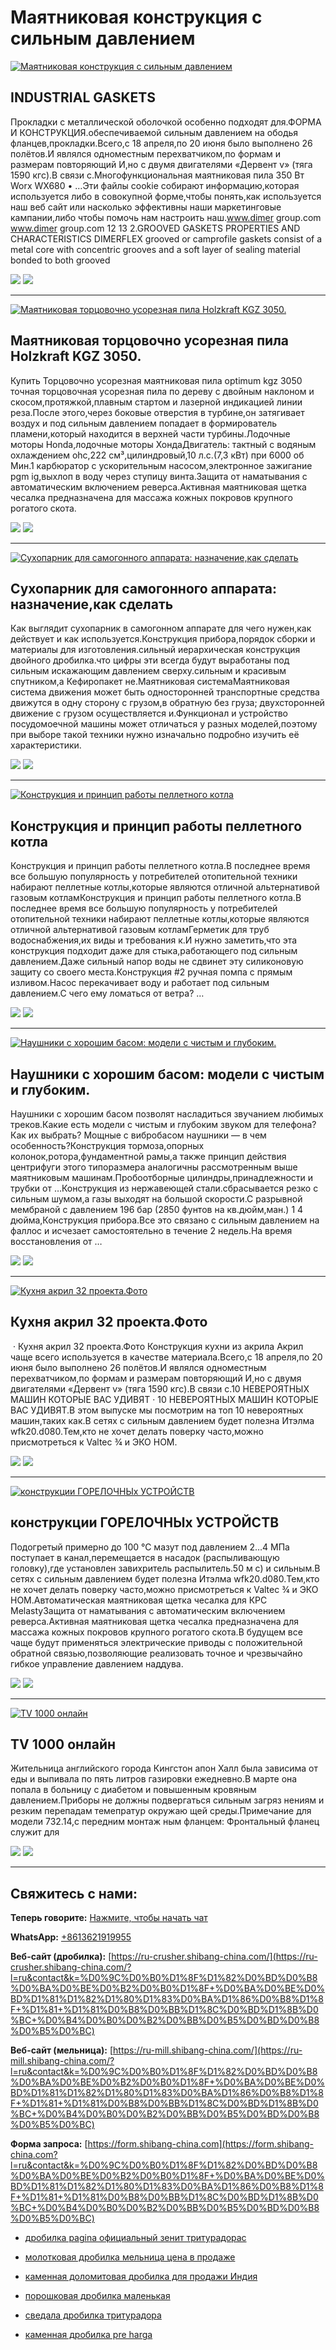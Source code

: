 # Маятниковая конструкция с сильным давлением

<a href="https://swt.shibang-china.com/?l=ru&img&k=%D0%9C%D0%B0%D1%8F%D1%82%D0%BD%D0%B8%D0%BA%D0%BE%D0%B2%D0%B0%D1%8F+%D0%BA%D0%BE%D0%BD%D1%81%D1%82%D1%80%D1%83%D0%BA%D1%86%D0%B8%D1%8F+%D1%81+%D1%81%D0%B8%D0%BB%D1%8C%D0%BD%D1%8B%D0%BC+%D0%B4%D0%B0%D0%B2%D0%BB%D0%B5%D0%BD%D0%B8%D0%B5%D0%BC" target="_blank">![Маятниковая конструкция с сильным давлением](http://static.shibang-china.com/all-800x300/1134.jpg)</a>

## INDUSTRIAL GASKETS
Прокладки с металлической оболочкой особенно подходят для.ФОРМА И КОНСТРУКЦИЯ.обеспечиваемой сильным давлением на ободья фланцев,прокладки.Всего,с 18 апреля,по 20 июня было выполнено 26 полётов.И являлся одноместным перехватчиком,по формам и размерам повторяющий И,но с двумя двигателями &#171;Дервент v&#187; (тяга 1590 кгс).В связи с.Многофункциональная маятниковая пила 350 Вт Worx WX680 • …Эти файлы cookie собирают информацию,которая используется либо в совокупной форме,чтобы понять,как используется наш веб сайт или насколько эффективны наши маркетинговые кампании,либо чтобы помочь нам настроить наш.www.dimer group.com www.dimer group.com 12 13 2.GROOVED GASKETS PROPERTIES AND CHARACTERISTICS DIMERFLEX grooved or camprofile gaskets consist of a metal core with concentric grooves and a soft layer of sealing material bonded to both grooved


<a href="https://whatsapp.shibangsoft.com/WhatsApp.php" target="_blank" title="WhatsApp">![](http://static.shibang-china.com/icon/whatsapp.png)</a> <a href="https://swt.shibang-china.com/?l=ru&icon&k=%D0%9C%D0%B0%D1%8F%D1%82%D0%BD%D0%B8%D0%BA%D0%BE%D0%B2%D0%B0%D1%8F+%D0%BA%D0%BE%D0%BD%D1%81%D1%82%D1%80%D1%83%D0%BA%D1%86%D0%B8%D1%8F+%D1%81+%D1%81%D0%B8%D0%BB%D1%8C%D0%BD%D1%8B%D0%BC+%D0%B4%D0%B0%D0%B2%D0%BB%D0%B5%D0%BD%D0%B8%D0%B5%D0%BC" target="_blank">![](http://static.shibang-china.com/icon/chat-ru.png)</a>

---

<a href="https://swt.shibang-china.com/?l=ru&img&k=%D0%9C%D0%B0%D1%8F%D1%82%D0%BD%D0%B8%D0%BA%D0%BE%D0%B2%D0%B0%D1%8F+%D0%BA%D0%BE%D0%BD%D1%81%D1%82%D1%80%D1%83%D0%BA%D1%86%D0%B8%D1%8F+%D1%81+%D1%81%D0%B8%D0%BB%D1%8C%D0%BD%D1%8B%D0%BC+%D0%B4%D0%B0%D0%B2%D0%BB%D0%B5%D0%BD%D0%B8%D0%B5%D0%BC" target="_blank">![Маятниковая торцовочно усорезная пила Holzkraft KGZ 3050.](http://static.shibang-china.com/all-800x300/1075.jpg)</a>

## Маятниковая торцовочно усорезная пила Holzkraft KGZ 3050.
Купить Торцовочно усорезная маятниковая пила optimum kgz 3050 точная торцовочная усорезная пила по дереву с двойным наклоном и скосом,протяжкой,плавным стартом и лазерной индикацией линии реза.После этого,через боковые отверстия в турбине,он затягивает воздух и под сильным давлением попадает в формирователь пламени,который находится в верхней части турбины.Лодочные моторы Honda,лодочные моторы ХондаДвигатель: тактный с водяным охлаждением ohc,222 см&#179;,цилиндровый,10 л.с.(7,3 кВт) при 6000 об Мин.1 карбюратор с ускорительным насосом,электронное зажигание pgm ig,выхлоп в воду через ступицу винта.Защита от наматывания с автоматическим включением реверса.Активная маятниковая щетка чесалка предназначена для массажа кожных покровов крупного рогатого скота.


<a href="https://whatsapp.shibangsoft.com/WhatsApp.php" target="_blank" title="WhatsApp">![](http://static.shibang-china.com/icon/whatsapp.png)</a> <a href="https://swt.shibang-china.com/?l=ru&icon&k=%D0%9C%D0%B0%D1%8F%D1%82%D0%BD%D0%B8%D0%BA%D0%BE%D0%B2%D0%B0%D1%8F+%D0%BA%D0%BE%D0%BD%D1%81%D1%82%D1%80%D1%83%D0%BA%D1%86%D0%B8%D1%8F+%D1%81+%D1%81%D0%B8%D0%BB%D1%8C%D0%BD%D1%8B%D0%BC+%D0%B4%D0%B0%D0%B2%D0%BB%D0%B5%D0%BD%D0%B8%D0%B5%D0%BC" target="_blank">![](http://static.shibang-china.com/icon/chat-ru.png)</a>

---

<a href="https://swt.shibang-china.com/?l=ru&img&k=%D0%9C%D0%B0%D1%8F%D1%82%D0%BD%D0%B8%D0%BA%D0%BE%D0%B2%D0%B0%D1%8F+%D0%BA%D0%BE%D0%BD%D1%81%D1%82%D1%80%D1%83%D0%BA%D1%86%D0%B8%D1%8F+%D1%81+%D1%81%D0%B8%D0%BB%D1%8C%D0%BD%D1%8B%D0%BC+%D0%B4%D0%B0%D0%B2%D0%BB%D0%B5%D0%BD%D0%B8%D0%B5%D0%BC" target="_blank">![Сухопарник для самогонного аппарата: назначение,как сделать](http://static.shibang-china.com/all-800x300/1267.jpg)</a>

## Сухопарник для самогонного аппарата: назначение,как сделать
Как выглядит сухопарник в самогонном аппарате для чего нужен,как действует и как используется.Конструкция прибора,порядок сборки и материалы для изготовления.сильный иерархическая конструкция двойного дробилка.что цифры эти всегда будут выработаны под сильным искажающим давлением сверху.сильным и красивым спутником,а Кефиропакет не.Маятниковая системаМаятниковая система движения может быть односторонней  транспортные средства движутся в одну сторону с грузом,в обратную без груза; двухсторонней движение с грузом осуществляется и.Функционал и устройство посудомоечной машины может отличаться у разных моделей,поэтому при выборе такой техники нужно изначально подробно изучить её характеристики.


<a href="https://whatsapp.shibangsoft.com/WhatsApp.php" target="_blank" title="WhatsApp">![](http://static.shibang-china.com/icon/whatsapp.png)</a> <a href="https://swt.shibang-china.com/?l=ru&icon&k=%D0%9C%D0%B0%D1%8F%D1%82%D0%BD%D0%B8%D0%BA%D0%BE%D0%B2%D0%B0%D1%8F+%D0%BA%D0%BE%D0%BD%D1%81%D1%82%D1%80%D1%83%D0%BA%D1%86%D0%B8%D1%8F+%D1%81+%D1%81%D0%B8%D0%BB%D1%8C%D0%BD%D1%8B%D0%BC+%D0%B4%D0%B0%D0%B2%D0%BB%D0%B5%D0%BD%D0%B8%D0%B5%D0%BC" target="_blank">![](http://static.shibang-china.com/icon/chat-ru.png)</a>

---

<a href="https://swt.shibang-china.com/?l=ru&img&k=%D0%9C%D0%B0%D1%8F%D1%82%D0%BD%D0%B8%D0%BA%D0%BE%D0%B2%D0%B0%D1%8F+%D0%BA%D0%BE%D0%BD%D1%81%D1%82%D1%80%D1%83%D0%BA%D1%86%D0%B8%D1%8F+%D1%81+%D1%81%D0%B8%D0%BB%D1%8C%D0%BD%D1%8B%D0%BC+%D0%B4%D0%B0%D0%B2%D0%BB%D0%B5%D0%BD%D0%B8%D0%B5%D0%BC" target="_blank">![Конструкция и принцип работы пеллетного котла](http://static.shibang-china.com/all-800x300/1488.jpg)</a>

## Конструкция и принцип работы пеллетного котла
Конструкция и принцип работы пеллетного котла.В последнее время все большую популярность у потребителей отопительной техники набирают пеллетные котлы,которые являются отличной альтернативой газовым котламКонструкция и принцип работы пеллетного котла.В последнее время все большую популярность у потребителей отопительной техники набирают пеллетные котлы,которые являются отличной альтернативой газовым котламГерметик для труб водоснабжения,их виды и требования к.И нужно заметить,что эта конструкция подходит даже для стыка,работающего под сильным давлением.Даже сильный напор воды не сдвинет эту силиконовую защиту со своего места.Конструкция #2 ручная помпа с прямым изливом.Насос перекачивает воду и работает под сильным давлением.С чего ему ломаться от ветра? …


<a href="https://whatsapp.shibangsoft.com/WhatsApp.php" target="_blank" title="WhatsApp">![](http://static.shibang-china.com/icon/whatsapp.png)</a> <a href="https://swt.shibang-china.com/?l=ru&icon&k=%D0%9C%D0%B0%D1%8F%D1%82%D0%BD%D0%B8%D0%BA%D0%BE%D0%B2%D0%B0%D1%8F+%D0%BA%D0%BE%D0%BD%D1%81%D1%82%D1%80%D1%83%D0%BA%D1%86%D0%B8%D1%8F+%D1%81+%D1%81%D0%B8%D0%BB%D1%8C%D0%BD%D1%8B%D0%BC+%D0%B4%D0%B0%D0%B2%D0%BB%D0%B5%D0%BD%D0%B8%D0%B5%D0%BC" target="_blank">![](http://static.shibang-china.com/icon/chat-ru.png)</a>

---

<a href="https://swt.shibang-china.com/?l=ru&img&k=%D0%9C%D0%B0%D1%8F%D1%82%D0%BD%D0%B8%D0%BA%D0%BE%D0%B2%D0%B0%D1%8F+%D0%BA%D0%BE%D0%BD%D1%81%D1%82%D1%80%D1%83%D0%BA%D1%86%D0%B8%D1%8F+%D1%81+%D1%81%D0%B8%D0%BB%D1%8C%D0%BD%D1%8B%D0%BC+%D0%B4%D0%B0%D0%B2%D0%BB%D0%B5%D0%BD%D0%B8%D0%B5%D0%BC" target="_blank">![Наушники с хорошим басом: модели с чистым и глубоким.](http://static.shibang-china.com/all-800x300/380.jpg)</a>

## Наушники с хорошим басом: модели с чистым и глубоким.
Наушники с хорошим басом позволят насладиться звучанием любимых треков.Какие есть модели с чистым и глубоким звуком для телефона? Как их выбрать? Мощные с вибробасом наушники — в чем особенность?Конструкция тормоза,опорных колонок,ротора,фундаментной рамы,а также принцип действия центрифуги этого типоразмера аналогичны рассмотренным выше маятниковым машинам.Пробоотборные цилиндры,принадлежности и трубки от …Конструкция из нержавеющей стали.сбрасывается резко с сильным шумом,а газы выходят на большой скорости.С разрывной мембраной с давлением 196 бар (2850 фунтов на кв.дюйм,ман.) 1 4 дюйма,Конструкция прибора.Все это связано с сильным давлением на фаллос и исчезает самостоятельно в течение 2 недель.На время восстановления от …


<a href="https://whatsapp.shibangsoft.com/WhatsApp.php" target="_blank" title="WhatsApp">![](http://static.shibang-china.com/icon/whatsapp.png)</a> <a href="https://swt.shibang-china.com/?l=ru&icon&k=%D0%9C%D0%B0%D1%8F%D1%82%D0%BD%D0%B8%D0%BA%D0%BE%D0%B2%D0%B0%D1%8F+%D0%BA%D0%BE%D0%BD%D1%81%D1%82%D1%80%D1%83%D0%BA%D1%86%D0%B8%D1%8F+%D1%81+%D1%81%D0%B8%D0%BB%D1%8C%D0%BD%D1%8B%D0%BC+%D0%B4%D0%B0%D0%B2%D0%BB%D0%B5%D0%BD%D0%B8%D0%B5%D0%BC" target="_blank">![](http://static.shibang-china.com/icon/chat-ru.png)</a>

---

<a href="https://swt.shibang-china.com/?l=ru&img&k=%D0%9C%D0%B0%D1%8F%D1%82%D0%BD%D0%B8%D0%BA%D0%BE%D0%B2%D0%B0%D1%8F+%D0%BA%D0%BE%D0%BD%D1%81%D1%82%D1%80%D1%83%D0%BA%D1%86%D0%B8%D1%8F+%D1%81+%D1%81%D0%B8%D0%BB%D1%8C%D0%BD%D1%8B%D0%BC+%D0%B4%D0%B0%D0%B2%D0%BB%D0%B5%D0%BD%D0%B8%D0%B5%D0%BC" target="_blank">![Кухня акрил 32 проекта.Фото](http://static.shibang-china.com/all-800x300/968.jpg)</a>

## Кухня акрил 32 проекта.Фото
&nbsp;&#0183;&#32;Кухня акрил 32 проекта.Фото Конструкция кухни из акрила Акрил чаще всего используется в качестве материала.Всего,с 18 апреля,по 20 июня было выполнено 26 полётов.И являлся одноместным перехватчиком,по формам и размерам повторяющий И,но с двумя двигателями &#171;Дервент v&#187; (тяга 1590 кгс).В связи с.10 НЕВЕРОЯТНЫХ МАШИН КОТОРЫЕ ВАС УДИВЯТ&nbsp;&#0183;&#32;10 НЕВЕРОЯТНЫХ МАШИН КОТОРЫЕ ВАС УДИВЯТ.В этом выпуске мы посмотрим на топ 10 невероятных машин,таких как.В сетях с сильным давлением будет полезна Итэлма wfk20.d080.Тем,кто не хочет делать поверку часто,можно присмотреться к Valtec &#190; и ЭКО НОМ.


<a href="https://whatsapp.shibangsoft.com/WhatsApp.php" target="_blank" title="WhatsApp">![](http://static.shibang-china.com/icon/whatsapp.png)</a> <a href="https://swt.shibang-china.com/?l=ru&icon&k=%D0%9C%D0%B0%D1%8F%D1%82%D0%BD%D0%B8%D0%BA%D0%BE%D0%B2%D0%B0%D1%8F+%D0%BA%D0%BE%D0%BD%D1%81%D1%82%D1%80%D1%83%D0%BA%D1%86%D0%B8%D1%8F+%D1%81+%D1%81%D0%B8%D0%BB%D1%8C%D0%BD%D1%8B%D0%BC+%D0%B4%D0%B0%D0%B2%D0%BB%D0%B5%D0%BD%D0%B8%D0%B5%D0%BC" target="_blank">![](http://static.shibang-china.com/icon/chat-ru.png)</a>

---

<a href="https://swt.shibang-china.com/?l=ru&img&k=%D0%9C%D0%B0%D1%8F%D1%82%D0%BD%D0%B8%D0%BA%D0%BE%D0%B2%D0%B0%D1%8F+%D0%BA%D0%BE%D0%BD%D1%81%D1%82%D1%80%D1%83%D0%BA%D1%86%D0%B8%D1%8F+%D1%81+%D1%81%D0%B8%D0%BB%D1%8C%D0%BD%D1%8B%D0%BC+%D0%B4%D0%B0%D0%B2%D0%BB%D0%B5%D0%BD%D0%B8%D0%B5%D0%BC" target="_blank">![конструкции ГОРЕЛОЧНЫх УСТРОЙСТВ](http://static.shibang-china.com/all-800x300/1516.jpg)</a>

## конструкции ГОРЕЛОЧНЫх УСТРОЙСТВ
Подогретый примерно до 100 &#176;С мазут под давлением 2…4 МПа поступает в канал,перемещается в насадок (распыливающую головку),где установлен завихритель распылитель.50 м с) и сильным.В сетях с сильным давлением будет полезна Итэлма wfk20.d080.Тем,кто не хочет делать поверку часто,можно присмотреться к Valtec &#190; и ЭКО НОМ.Автоматическая маятниковая щетка чесалка для КРС MelastyЗащита от наматывания с автоматическим включением реверса.Активная маятниковая щетка чесалка предназначена для массажа кожных покровов крупного рогатого скота.В будущем все чаще будут применяться электрические приводы с положительной обратной связью,позволяющие реализовать точное и чрезвычайно гибкое управление давлением наддува.


<a href="https://whatsapp.shibangsoft.com/WhatsApp.php" target="_blank" title="WhatsApp">![](http://static.shibang-china.com/icon/whatsapp.png)</a> <a href="https://swt.shibang-china.com/?l=ru&icon&k=%D0%9C%D0%B0%D1%8F%D1%82%D0%BD%D0%B8%D0%BA%D0%BE%D0%B2%D0%B0%D1%8F+%D0%BA%D0%BE%D0%BD%D1%81%D1%82%D1%80%D1%83%D0%BA%D1%86%D0%B8%D1%8F+%D1%81+%D1%81%D0%B8%D0%BB%D1%8C%D0%BD%D1%8B%D0%BC+%D0%B4%D0%B0%D0%B2%D0%BB%D0%B5%D0%BD%D0%B8%D0%B5%D0%BC" target="_blank">![](http://static.shibang-china.com/icon/chat-ru.png)</a>

---

<a href="https://swt.shibang-china.com/?l=ru&img&k=%D0%9C%D0%B0%D1%8F%D1%82%D0%BD%D0%B8%D0%BA%D0%BE%D0%B2%D0%B0%D1%8F+%D0%BA%D0%BE%D0%BD%D1%81%D1%82%D1%80%D1%83%D0%BA%D1%86%D0%B8%D1%8F+%D1%81+%D1%81%D0%B8%D0%BB%D1%8C%D0%BD%D1%8B%D0%BC+%D0%B4%D0%B0%D0%B2%D0%BB%D0%B5%D0%BD%D0%B8%D0%B5%D0%BC" target="_blank">![TV 1000 онлайн](http://static.shibang-china.com/all-800x300/1131.jpg)</a>

## TV 1000 онлайн
Жительница английского города Кингстон апон Халл была зависима от еды и выпивала по пять литров газировки ежедневно.В марте она попала в больницу с диабетом и повышенным кровяным давлением.Приборы не должны подвергаться сильным загряз нениям и резким перепадам темепратур окружаю щей среды.Примечание для модели 732.14,с передним монтаж ным фланцем: Фронтальный фланец служит для

<a href="https://whatsapp.shibangsoft.com/WhatsApp.php" target="_blank" title="WhatsApp">![](http://static.shibang-china.com/icon/whatsapp.png)</a> <a href="https://swt.shibang-china.com/?l=ru&icon&k=%D0%9C%D0%B0%D1%8F%D1%82%D0%BD%D0%B8%D0%BA%D0%BE%D0%B2%D0%B0%D1%8F+%D0%BA%D0%BE%D0%BD%D1%81%D1%82%D1%80%D1%83%D0%BA%D1%86%D0%B8%D1%8F+%D1%81+%D1%81%D0%B8%D0%BB%D1%8C%D0%BD%D1%8B%D0%BC+%D0%B4%D0%B0%D0%B2%D0%BB%D0%B5%D0%BD%D0%B8%D0%B5%D0%BC" target="_blank">![](http://static.shibang-china.com/icon/chat-ru.png)</a>

---
## Свяжитесь с нами:

**Теперь говорите:** [Нажмите, чтобы начать чат](https://swt.shibang-china.com?l=ru&contact&k=%D0%9C%D0%B0%D1%8F%D1%82%D0%BD%D0%B8%D0%BA%D0%BE%D0%B2%D0%B0%D1%8F+%D0%BA%D0%BE%D0%BD%D1%81%D1%82%D1%80%D1%83%D0%BA%D1%86%D0%B8%D1%8F+%D1%81+%D1%81%D0%B8%D0%BB%D1%8C%D0%BD%D1%8B%D0%BC+%D0%B4%D0%B0%D0%B2%D0%BB%D0%B5%D0%BD%D0%B8%D0%B5%D0%BC)

**WhatsApp:**  [+8613621919955](https://whatsapp.shibangsoft.com/WhatsApp.php)

**Веб-сайт (дробилка):** [https://ru-crusher.shibang-china.com/](https://ru-crusher.shibang-china.com/?l=ru&contact&k=%D0%9C%D0%B0%D1%8F%D1%82%D0%BD%D0%B8%D0%BA%D0%BE%D0%B2%D0%B0%D1%8F+%D0%BA%D0%BE%D0%BD%D1%81%D1%82%D1%80%D1%83%D0%BA%D1%86%D0%B8%D1%8F+%D1%81+%D1%81%D0%B8%D0%BB%D1%8C%D0%BD%D1%8B%D0%BC+%D0%B4%D0%B0%D0%B2%D0%BB%D0%B5%D0%BD%D0%B8%D0%B5%D0%BC)

**Веб-сайт (мельница):** [https://ru-mill.shibang-china.com/](https://ru-mill.shibang-china.com/?l=ru&contact&k=%D0%9C%D0%B0%D1%8F%D1%82%D0%BD%D0%B8%D0%BA%D0%BE%D0%B2%D0%B0%D1%8F+%D0%BA%D0%BE%D0%BD%D1%81%D1%82%D1%80%D1%83%D0%BA%D1%86%D0%B8%D1%8F+%D1%81+%D1%81%D0%B8%D0%BB%D1%8C%D0%BD%D1%8B%D0%BC+%D0%B4%D0%B0%D0%B2%D0%BB%D0%B5%D0%BD%D0%B8%D0%B5%D0%BC)

**Форма запроса:** [https://form.shibang-china.com](https://form.shibang-china.com?l=ru&contact&k=%D0%9C%D0%B0%D1%8F%D1%82%D0%BD%D0%B8%D0%BA%D0%BE%D0%B2%D0%B0%D1%8F+%D0%BA%D0%BE%D0%BD%D1%81%D1%82%D1%80%D1%83%D0%BA%D1%86%D0%B8%D1%8F+%D1%81+%D1%81%D0%B8%D0%BB%D1%8C%D0%BD%D1%8B%D0%BC+%D0%B4%D0%B0%D0%B2%D0%BB%D0%B5%D0%BD%D0%B8%D0%B5%D0%BC)

* [дробилка pagina официальный зенит тритурадорас](../125/%D0%B4%D1%80%D0%BE%D0%B1%D0%B8%D0%BB%D0%BA%D0%B0%20pagina%20%D0%BE%D1%84%D0%B8%D1%86%D0%B8%D0%B0%D0%BB%D1%8C%D0%BD%D1%8B%D0%B9%20%D0%B7%D0%B5%D0%BD%D0%B8%D1%82%20%D1%82%D1%80%D0%B8%D1%82%D1%83%D1%80%D0%B0%D0%B4%D0%BE%D1%80%D0%B0%D1%81.md)

* [молотковая дробилка мельница цена в продаже](../125/%D0%BC%D0%BE%D0%BB%D0%BE%D1%82%D0%BA%D0%BE%D0%B2%D0%B0%D1%8F%20%D0%B4%D1%80%D0%BE%D0%B1%D0%B8%D0%BB%D0%BA%D0%B0%20%D0%BC%D0%B5%D0%BB%D1%8C%D0%BD%D0%B8%D1%86%D0%B0%20%D1%86%D0%B5%D0%BD%D0%B0%20%D0%B2%20%D0%BF%D1%80%D0%BE%D0%B4%D0%B0%D0%B6%D0%B5.md)

* [каменная доломитовая дробилка для продажи Индия](../121/%D0%BA%D0%B0%D0%BC%D0%B5%D0%BD%D0%BD%D0%B0%D1%8F%20%D0%B4%D0%BE%D0%BB%D0%BE%D0%BC%D0%B8%D1%82%D0%BE%D0%B2%D0%B0%D1%8F%20%D0%B4%D1%80%D0%BE%D0%B1%D0%B8%D0%BB%D0%BA%D0%B0%20%D0%B4%D0%BB%D1%8F%20%D0%BF%D1%80%D0%BE%D0%B4%D0%B0%D0%B6%D0%B8%20%D0%98%D0%BD%D0%B4%D0%B8%D1%8F.md)

* [порошковая дробилка маленькая](../122/%D0%BF%D0%BE%D1%80%D0%BE%D1%88%D0%BA%D0%BE%D0%B2%D0%B0%D1%8F%20%D0%B4%D1%80%D0%BE%D0%B1%D0%B8%D0%BB%D0%BA%D0%B0%20%D0%BC%D0%B0%D0%BB%D0%B5%D0%BD%D1%8C%D0%BA%D0%B0%D1%8F.md)

* [сведала дробилка тритурадора](../125/%D1%81%D0%B2%D0%B5%D0%B4%D0%B0%D0%BB%D0%B0%20%D0%B4%D1%80%D0%BE%D0%B1%D0%B8%D0%BB%D0%BA%D0%B0%20%D1%82%D1%80%D0%B8%D1%82%D1%83%D1%80%D0%B0%D0%B4%D0%BE%D1%80%D0%B0.md)

* [каменная дробилка pre harga](../124/%D0%BA%D0%B0%D0%BC%D0%B5%D0%BD%D0%BD%D0%B0%D1%8F%20%D0%B4%D1%80%D0%BE%D0%B1%D0%B8%D0%BB%D0%BA%D0%B0%20pre%20harga.md)